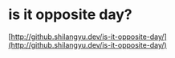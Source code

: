 # is it opposite day?

[http://github.shilangyu.dev/is-it-opposite-day/](http://github.shilangyu.dev/is-it-opposite-day/)
